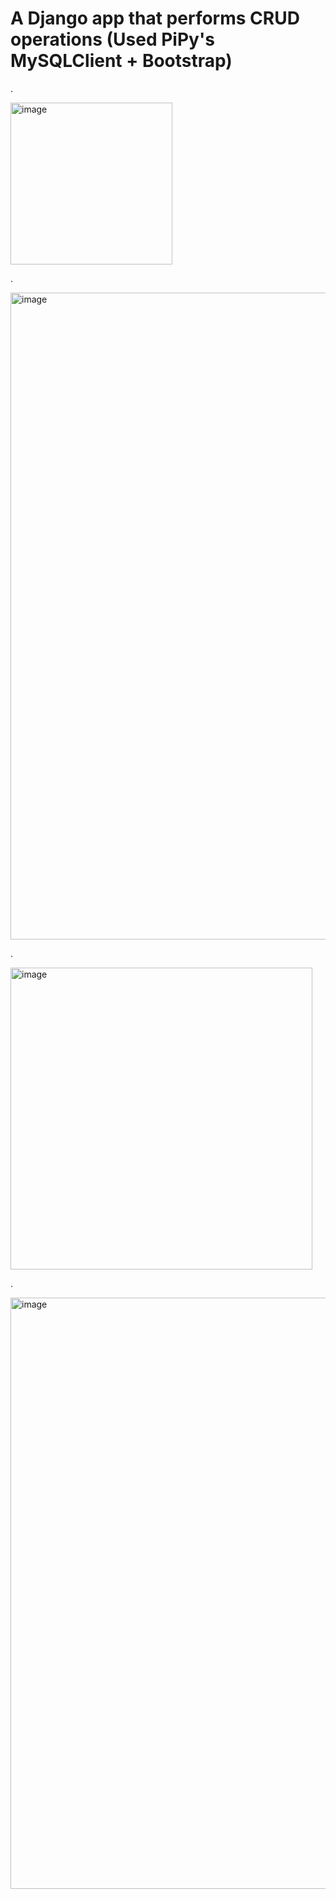 
# A Django app that performs CRUD operations (Used PiPy's MySQLClient + Bootstrap)


.


<img width="259" alt="image" src="https://github.com/sachnaror/DjangoCRUD/assets/9551754/badbdadd-3587-41d9-9b57-646b72b4a5d7">




.



<img width="1035" alt="image" src="https://github.com/sachnaror/DjangoCRUD/assets/9551754/9f4e9626-d7ae-4a60-a9c8-c35a36d6eecb">


.

<img width="483" alt="image" src="https://github.com/sachnaror/DjangoCRUD/assets/9551754/e5b0698e-0112-4e3a-847a-99f41dca5bc6">




.


<img width="946" alt="image" src="https://github.com/sachnaror/DjangoCRUD/assets/9551754/107d1431-f921-495d-a1e5-0bd56466558d">


